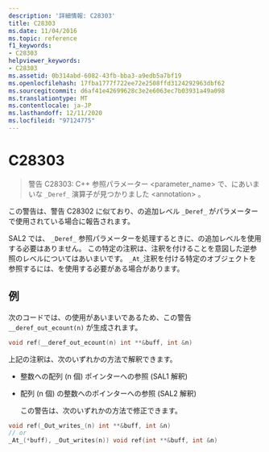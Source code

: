 ```yaml
---
description: '詳細情報: C28303'
title: C28303
ms.date: 11/04/2016
ms.topic: reference
f1_keywords:
- C28303
helpviewer_keywords:
- C28303
ms.assetid: 0b314abd-6082-43fb-bba3-a9edb5a7bf19
ms.openlocfilehash: 17fba1777f722ee72e2508ffd3124292963dbf62
ms.sourcegitcommit: d6af41e42699628c3e2e6063ec7b03931a49a098
ms.translationtype: MT
ms.contentlocale: ja-JP
ms.lasthandoff: 12/11/2020
ms.locfileid: "97124775"
---
```

# <a name="c28303"></a>C28303

> 警告 C28303: C++ 参照パラメーター <parameter_name> で、にあいまいな `_Deref_` 演算子が見つかりました \<annotation> 。

この警告は、警告 C28302 に似ており、の追加レベル `_Deref_` がパラメーターで使用されている場合に報告されます。

SAL2 では、 `_Deref_` 参照パラメーターを処理するときに、の追加レベルを使用する必要はありません。 この特定の注釈は、注釈を付けることを意図した逆参照のレベルについてはあいまいです。 `_At_`注釈を付ける特定のオブジェクトを参照するには、を使用する必要がある場合があります。

## <a name="example"></a>例

次のコードでは、の使用があいまいであるため、この警告 `__deref_out_ecount(n)` が生成されます。

```cpp
void ref(__deref_out_ecount(n) int **&buff, int &n)
```

上記の注釈は、次のいずれかの方法で解釈できます。

- 整数への配列 (n 個) ポインターへの参照 (SAL1 解釈)

- 配列 (n 個) の整数へのポインターへの参照 (SAL2 解釈)

  この警告は、次のいずれかの方法で修正できます。

```cpp
void ref(_Out_writes_(n) int **&buff, int &n)
// or
_At_(*buff), _Out_writes(n)) void ref(int **&buff, int &n)
```
